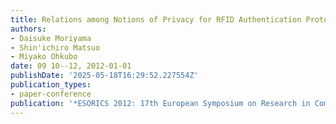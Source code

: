 ```yaml
---
title: Relations among Notions of Privacy for RFID Authentication Protocols
authors:
- Daisuke Moriyama
- Shin'ichiro Matsuo
- Miyako Ohkubo
date: 09 10--12, 2012-01-01
publishDate: '2025-05-18T16:29:52.227554Z'
publication_types:
- paper-conference
publication: '*ESORICS 2012: 17th European Symposium on Research in Computer Security*'
---
```

